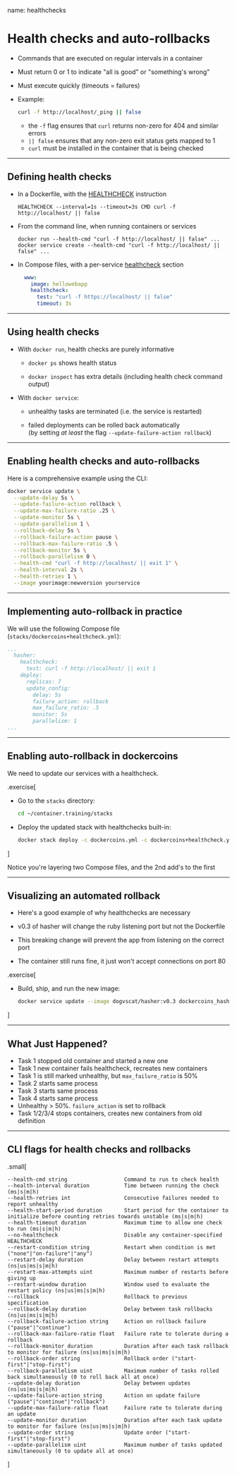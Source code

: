 name: healthchecks

# Health checks and auto-rollbacks

- Commands that are executed on regular intervals in a container

- Must return 0 or 1 to indicate "all is good" or "something's wrong"

- Must execute quickly (timeouts = failures)

- Example:
  ```bash
  curl -f http://localhost/_ping || false
  ```
  - the `-f` flag ensures that `curl` returns non-zero for 404 and similar errors
  - `|| false` ensures that any non-zero exit status gets mapped to 1
  - `curl` must be installed in the container that is being checked

---

## Defining health checks

- In a Dockerfile, with the [HEALTHCHECK](https://docs.docker.com/engine/reference/builder/#healthcheck) instruction
  ```
  HEALTHCHECK --interval=1s --timeout=3s CMD curl -f http://localhost/ || false
  ```

- From the command line, when running containers or services
  ```
  docker run --health-cmd "curl -f http://localhost/ || false" ...
  docker service create --health-cmd "curl -f http://localhost/ || false" ...
  ```

- In Compose files, with a per-service [healthcheck](https://docs.docker.com/compose/compose-file/#healthcheck) section
  ```yaml
    www:
      image: hellowebapp
      healthcheck:
        test: "curl -f https://localhost/ || false"
        timeout: 3s
  ```

---

## Using health checks

- With `docker run`, health checks are purely informative

  - `docker ps` shows health status

  - `docker inspect` has extra details (including health check command output)

- With `docker service`:

  - unhealthy tasks are terminated (i.e. the service is restarted)

  - failed deployments can be rolled back automatically
    <br/>(by setting *at least* the flag `--update-failure-action rollback`)

---

## Enabling health checks and auto-rollbacks

Here is a comprehensive example using the CLI:

```bash
docker service update \
  --update-delay 5s \
  --update-failure-action rollback \
  --update-max-failure-ratio .25 \
  --update-monitor 5s \
  --update-parallelism 1 \
  --rollback-delay 5s \
  --rollback-failure-action pause \
  --rollback-max-failure-ratio .5 \
  --rollback-monitor 5s \
  --rollback-parallelism 0 \
  --health-cmd "curl -f http://localhost/ || exit 1" \
  --health-interval 2s \
  --health-retries 1 \
  --image yourimage:newversion yourservice
```

---

## Implementing auto-rollback in practice

We will use the following Compose file (`stacks/dockercoins+healthcheck.yml`):

```yaml
...
  hasher:
    healthcheck:
      test: curl -f http://localhost/ || exit 1
    deploy:
      replicas: 7
      update_config:
        delay: 5s
        failure_action: rollback
        max_failure_ratio: .5
        monitor: 5s
        parallelism: 1
...
```

---

## Enabling auto-rollback in dockercoins

We need to update our services with a healthcheck.

.exercise[

- Go to the `stacks` directory:
  ```bash
  cd ~/container.training/stacks
  ```

- Deploy the updated stack with healthchecks built-in:
  ```bash
  docker stack deploy -c dockercoins.yml -c dockercoins+healthcheck.yml dockercoins 
  ```

]

Notice you're layering two Compose files, and the 2nd add's to the first

---

## Visualizing an automated rollback

- Here's a good example of why healthchecks are necessary

- v0.3 of hasher will change the ruby listening port but not the Dockerfile

- This breaking change will prevent the app from listening on the correct port

- The container still runs fine, it just won't accept connections on port 80

.exercise[

- Build, ship, and run the new image:
  ```bash
  docker service update --image dogvscat/hasher:v0.3 dockercoins_hasher
  ```

]

---

## What Just Happened?

- Task 1 stopped old container and started a new one
- Task 1 new container fails healthcheck, recreates new containers
- Task 1 is still marked unhealthy, but `max_failure_ratio` is 50%
- Task 2 starts same process
- Task 3 starts same process
- Task 4 starts same process
- Unhealthy > 50%. `failure_action` is set to rollback
- Task 1/2/3/4 stops containers, creates new containers from old definition

---

## CLI flags for health checks and rollbacks

.small[
```
--health-cmd string                  Command to run to check health
--health-interval duration           Time between running the check (ms|s|m|h)
--health-retries int                 Consecutive failures needed to report unhealthy
--health-start-period duration       Start period for the container to initialize before counting retries towards unstable (ms|s|m|h)
--health-timeout duration            Maximum time to allow one check to run (ms|s|m|h)
--no-healthcheck                     Disable any container-specified HEALTHCHECK
--restart-condition string           Restart when condition is met ("none"|"on-failure"|"any")
--restart-delay duration             Delay between restart attempts (ns|us|ms|s|m|h)
--restart-max-attempts uint          Maximum number of restarts before giving up
--restart-window duration            Window used to evaluate the restart policy (ns|us|ms|s|m|h)
--rollback                           Rollback to previous specification
--rollback-delay duration            Delay between task rollbacks (ns|us|ms|s|m|h)
--rollback-failure-action string     Action on rollback failure ("pause"|"continue")
--rollback-max-failure-ratio float   Failure rate to tolerate during a rollback
--rollback-monitor duration          Duration after each task rollback to monitor for failure (ns|us|ms|s|m|h)
--rollback-order string              Rollback order ("start-first"|"stop-first")
--rollback-parallelism uint          Maximum number of tasks rolled back simultaneously (0 to roll back all at once)
--update-delay duration              Delay between updates (ns|us|ms|s|m|h)
--update-failure-action string       Action on update failure ("pause"|"continue"|"rollback")
--update-max-failure-ratio float     Failure rate to tolerate during an update
--update-monitor duration            Duration after each task update to monitor for failure (ns|us|ms|s|m|h)
--update-order string                Update order ("start-first"|"stop-first")
--update-parallelism uint            Maximum number of tasks updated simultaneously (0 to update all at once)
```
]
